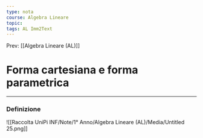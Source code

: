 ```yaml
---
type: nota
course: Algebra Lineare
topic: 
tags: AL Imm2Text 
---
```


Prev: [[Algebra Lineare (AL)]]

# Forma cartesiana e forma parametrica
---

### Definizione
![[Raccolta UniPi INF/Note/1° Anno/Algebra Lineare (AL)/Media/Untitled 25.png]]
